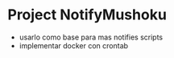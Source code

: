# Project NotifyMushoku

* usarlo como base para mas notifies scripts
* implementar docker con crontab
